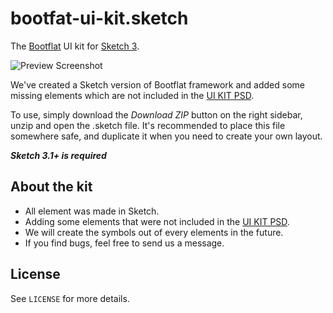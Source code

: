 bootfat-ui-kit.sketch
=====================

The [Bootflat](http://bootflat.github.io/) UI kit for [Sketch 3](http://bohemiancoding.com/sketch/).

![Preview Screenshot](https://raw.githubusercontent.com/sirme87/bootflat-ui-kit.sketch/Tasks/PILOT-53-bootflat-ui-kit/img/bootflat-preview.png)

We've created a Sketch version of Bootflat framework and added some missing elements which are not included in the [UI KIT PSD](http://bootflat.github.io/free-psd.html).

To use, simply download the *Download ZIP* button on the right sidebar, unzip and open the .sketch file. It's recommended to place this file somewhere safe, and duplicate it when you need to create your own layout.

***Sketch 3.1+ is required***

## About the kit

* All element was made in Sketch.
* Adding some elements that were not included in the [UI KIT PSD](http://bootflat.github.io/free-psd.html).
* We will create the symbols out of every elements in the future.
* If you find bugs, feel free to send us a message. 

## License

See `LICENSE` for more details.